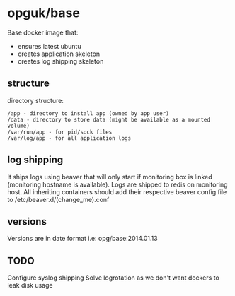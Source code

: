 opguk/base
==========
Base docker image that:
- ensures latest ubuntu
- creates application skeleton
- creates log shipping skeleton


structure
---------
directory structure:
```
/app - directory to install app (owned by app user)
/data - directory to store data (might be available as a mounted volume)
/var/run/app - for pid/sock files
/var/log/app - for all application logs
```


log shipping
------------
It ships logs using beaver that will only start if monitoring box is linked (monitoring hostname is available).
Logs are shipped to redis on monitoring host.
All inheriting containers should add their respective beaver config file to /etc/beaver.d/(change_me).conf


versions
--------
Versions are in date format
i.e:
opg/base:2014.01.13


TODO
----
Configure syslog shipping
Solve logrotation as we don't want dockers to leak disk usage
